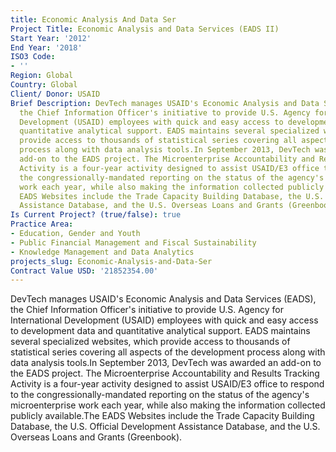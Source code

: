 ```yaml
---
title: Economic Analysis And Data Ser
Project Title: Economic Analysis and Data Services (EADS II)
Start Year: '2012'
End Year: '2018'
ISO3 Code:
- ''
Region: Global
Country: Global
Client/ Donor: USAID
Brief Description: DevTech manages USAID's Economic Analysis and Data Services (EADS),
  the Chief Information Officer's initiative to provide U.S. Agency for International
  Development (USAID) employees with quick and easy access to development data and
  quantitative analytical support. EADS maintains several specialized websites, which
  provide access to thousands of statistical series covering all aspects of the development
  process along with data analysis tools.In September 2013, DevTech was awarded an
  add-on to the EADS project. The Microenterprise Accountability and Results Tracking
  Activity is a four-year activity designed to assist USAID/E3 office to respond to
  the congressionally-mandated reporting on the status of the agency's microenterprise
  work each year, while also making the information collected publicly available.The
  EADS Websites include the Trade Capacity Building Database, the U.S. Official Development
  Assistance Database, and the U.S. Overseas Loans and Grants (Greenbook).
Is Current Project? (true/false): true
Practice Area:
- Education, Gender and Youth
- Public Financial Management and Fiscal Sustainability
- Knowledge Management and Data Analytics
projects_slug: Economic-Analysis-and-Data-Ser
Contract Value USD: '21852354.00'
---
```


DevTech manages USAID's Economic Analysis and Data Services (EADS), the Chief Information Officer's initiative to provide U.S. Agency for International Development (USAID) employees with quick and easy access to development data and quantitative analytical support. EADS maintains several specialized websites, which provide access to thousands of statistical series covering all aspects of the development process along with data analysis tools.In September 2013, DevTech was awarded an add-on to the EADS project. The Microenterprise Accountability and Results Tracking Activity is a four-year activity designed to assist USAID/E3 office to respond to the congressionally-mandated reporting on the status of the agency's microenterprise work each year, while also making the information collected publicly available.The EADS Websites include the Trade Capacity Building Database, the U.S. Official Development Assistance Database, and the U.S. Overseas Loans and Grants (Greenbook).